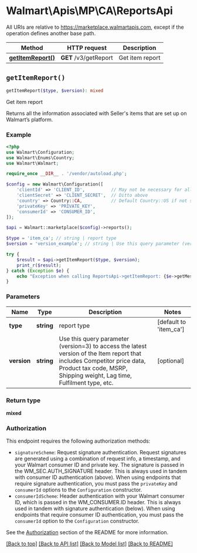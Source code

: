 # Walmart\Apis\MP\CA\ReportsApi  
All URIs are relative to https://marketplace.walmartapis.com, except if the operation defines another base path.

| Method | HTTP request | Description |
| ------------- | ------------- | ------------- |
| [**getItemReport()**](#getItemReport) | **GET** /v3/getReport | Get item report |


## `getItemReport()`

```php
getItemReport($type, $version): mixed
```
Get item report

Returns all the information associated with Seller's items that are set up on Walmart’s platform.

### Example

```php
<?php
use Walmart\Configuration;
use Walmart\Enums\Country;
use Walmart\Walmart;

require_once __DIR__ . '/vendor/autoload.php';

$config = new Walmart\Configuration([
    'clientId' => 'CLIENT_ID',          // May not be necessary for all endpoints, particularly outside the US
    'clientSecret' => 'CLIENT_SECRET',  // Ditto above
    'country' => Country::CA,           // Default Country::US if not set
    'privateKey' => 'PRIVATE_KEY',
    'consumerId' => 'CONSUMER_ID',
]);

$api = Walmart::marketplace($config)->reports();

$type = 'item_ca'; // string | report type
$version = 'version_example'; // string | Use this query parameter (version=3) to access the latest version of the Item report that includes Competitor price data, Product tax code, MSRP, Shipping weight, Lag time, Fulfilment type, etc.

try {
    $result = $api->getItemReport($type, $version);
    print_r($result);
} catch (Exception $e) {
    echo "Exception when calling ReportsApi->getItemReport: {$e->getMessage()}\n";
}
```

### Parameters
| Name | Type | Description  | Notes |
| ------------- | ------------- | ------------- | ------------- |
| **type** | **string**| report type | [default to 'item_ca'] |
| **version** | **string**| Use this query parameter (version=3) to access the latest version of the Item report that includes Competitor price data, Product tax code, MSRP, Shipping weight, Lag time, Fulfilment type, etc. | [optional] |


### Return type

**mixed**

### Authorization

This endpoint requires the following authorization methods:

* `signatureScheme`: Request signature authentication. Request signatures are generated using a combination of request info, a timestamp, and your Walmart consumer ID and private key. The signature is passed in the WM_SEC.AUTH_SIGNATURE header. This is always used in tandem with consumer ID authentication (above). When using endpoints that require signature authentication, you must pass the `privateKey` and `consumerId` options to the `Configuration` constructor.
* `consumerIdScheme`: Header authentication with your Walmart consumer ID, which is passed in the WM_CONSUMER.ID header. This is always used in tandem with signature authentication (below). When using endpoints that require consumer ID authentication, you must pass the `consumerId` option to the `Configuration` constructor.

See the [Authorization](../../../../README.md#authorization) section of the README for more information.


[[Back to top]](#) [[Back to API list]](../../../../README.md#supported-apis)
[[Back to Model list]](../../../Models/MP/CA)
[[Back to README]](../../../../README.md)
